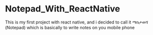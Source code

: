 # Notepad_With_ReactNative
This is my first project with react native, and i decided to call it ማስታወሻ (Notepad) which is basically to write notes on you mobile phone
